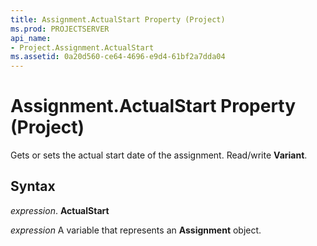 ```yaml
---
title: Assignment.ActualStart Property (Project)
ms.prod: PROJECTSERVER
api_name:
- Project.Assignment.ActualStart
ms.assetid: 0a20d560-ce64-4696-e9d4-61bf2a7dda04
---
```



# Assignment.ActualStart Property (Project)

Gets or sets the actual start date of the assignment. Read/write  **Variant**.


## Syntax

 _expression_. **ActualStart**

 _expression_ A variable that represents an **Assignment** object.


